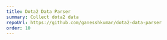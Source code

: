 ```yaml
---
title: Dota2 Data Parser
summary: Collect dota2 data
repoUrl: https://github.com/ganesshkumar/dota2-data-parser
order: 10
---
```


<!-- A collection of scripts to parse data from [www.dota2.com](www.dota2.com) and convert it into more usable format. The generated data resides in a separate project, [dota2-data](https://github.com/squarehammer/dota2-data), for immediate consumption.  -->
